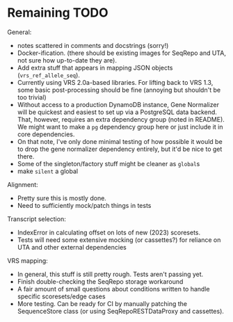 # Remaining TODO

General:
* notes scattered in comments and docstrings (sorry!)
* Docker-ification. (there should be existing images for SeqRepo and UTA, not sure how up-to-date they are).
* Add extra stuff that appears in mapping JSON objects (``vrs_ref_allele_seq``).
* Currently using VRS 2.0a-based libraries. For lifting back to VRS 1.3, some basic post-processing should be fine (annoying but shouldn't be too trivial)
* Without access to a production DynamoDB instance, Gene Normalizer will be quickest and easiest to set up via a PostgreSQL data backend. That, however, requires an extra dependency group (noted in README). We might want to make a `pg` dependency group here or just include it in core dependencies.
* On that note, I've only done minimal testing of how possible it would be to drop the gene normalizer dependency entirely, but it'd be nice to get there.
* Some of the singleton/factory stuff might be cleaner as `global`s
* make `silent` a global

Alignment:
* Pretty sure this is mostly done.
* Need to sufficiently mock/patch things in tests

Transcript selection:
* IndexError in calculating offset on lots of new (2023) scoresets.
* Tests will need some extensive mocking (or cassettes?) for reliance on UTA and other external dependencies

VRS mapping:
* In general, this stuff is still pretty rough. Tests aren't passing yet.
* Finish double-checking the SeqRepo storage workaround
* A fair amount of small questions about conditions written to handle specific scoresets/edge cases
* More testing. Can be ready for CI by manually patching the SequenceStore class (or using SeqRepoRESTDataProxy and cassettes).
